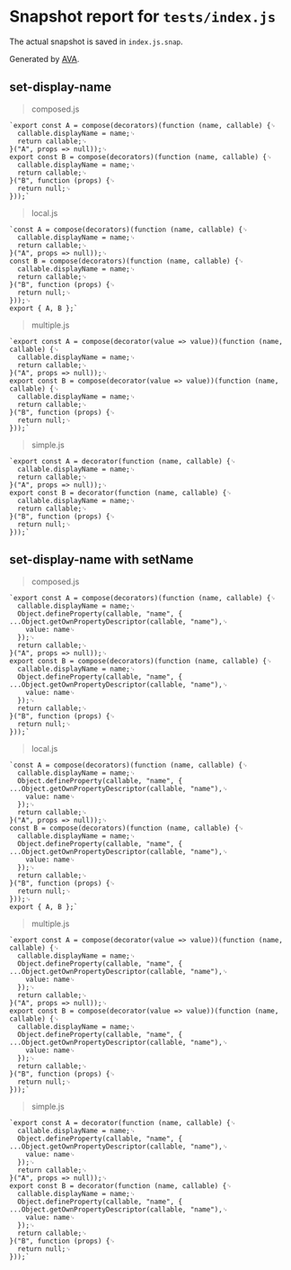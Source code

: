 # Snapshot report for `tests/index.js`

The actual snapshot is saved in `index.js.snap`.

Generated by [AVA](https://ava.li).

## set-display-name

> composed.js

    `export const A = compose(decorators)(function (name, callable) {␊
      callable.displayName = name;␊
      return callable;␊
    }("A", props => null));␊
    export const B = compose(decorators)(function (name, callable) {␊
      callable.displayName = name;␊
      return callable;␊
    }("B", function (props) {␊
      return null;␊
    }));`

> local.js

    `const A = compose(decorators)(function (name, callable) {␊
      callable.displayName = name;␊
      return callable;␊
    }("A", props => null));␊
    const B = compose(decorators)(function (name, callable) {␊
      callable.displayName = name;␊
      return callable;␊
    }("B", function (props) {␊
      return null;␊
    }));␊
    export { A, B };`

> multiple.js

    `export const A = compose(decorator(value => value))(function (name, callable) {␊
      callable.displayName = name;␊
      return callable;␊
    }("A", props => null));␊
    export const B = compose(decorator(value => value))(function (name, callable) {␊
      callable.displayName = name;␊
      return callable;␊
    }("B", function (props) {␊
      return null;␊
    }));`

> simple.js

    `export const A = decorator(function (name, callable) {␊
      callable.displayName = name;␊
      return callable;␊
    }("A", props => null));␊
    export const B = decorator(function (name, callable) {␊
      callable.displayName = name;␊
      return callable;␊
    }("B", function (props) {␊
      return null;␊
    }));`

## set-display-name with setName

> composed.js

    `export const A = compose(decorators)(function (name, callable) {␊
      callable.displayName = name;␊
      Object.defineProperty(callable, "name", { ...Object.getOwnPropertyDescriptor(callable, "name"),␊
        value: name␊
      });␊
      return callable;␊
    }("A", props => null));␊
    export const B = compose(decorators)(function (name, callable) {␊
      callable.displayName = name;␊
      Object.defineProperty(callable, "name", { ...Object.getOwnPropertyDescriptor(callable, "name"),␊
        value: name␊
      });␊
      return callable;␊
    }("B", function (props) {␊
      return null;␊
    }));`

> local.js

    `const A = compose(decorators)(function (name, callable) {␊
      callable.displayName = name;␊
      Object.defineProperty(callable, "name", { ...Object.getOwnPropertyDescriptor(callable, "name"),␊
        value: name␊
      });␊
      return callable;␊
    }("A", props => null));␊
    const B = compose(decorators)(function (name, callable) {␊
      callable.displayName = name;␊
      Object.defineProperty(callable, "name", { ...Object.getOwnPropertyDescriptor(callable, "name"),␊
        value: name␊
      });␊
      return callable;␊
    }("B", function (props) {␊
      return null;␊
    }));␊
    export { A, B };`

> multiple.js

    `export const A = compose(decorator(value => value))(function (name, callable) {␊
      callable.displayName = name;␊
      Object.defineProperty(callable, "name", { ...Object.getOwnPropertyDescriptor(callable, "name"),␊
        value: name␊
      });␊
      return callable;␊
    }("A", props => null));␊
    export const B = compose(decorator(value => value))(function (name, callable) {␊
      callable.displayName = name;␊
      Object.defineProperty(callable, "name", { ...Object.getOwnPropertyDescriptor(callable, "name"),␊
        value: name␊
      });␊
      return callable;␊
    }("B", function (props) {␊
      return null;␊
    }));`

> simple.js

    `export const A = decorator(function (name, callable) {␊
      callable.displayName = name;␊
      Object.defineProperty(callable, "name", { ...Object.getOwnPropertyDescriptor(callable, "name"),␊
        value: name␊
      });␊
      return callable;␊
    }("A", props => null));␊
    export const B = decorator(function (name, callable) {␊
      callable.displayName = name;␊
      Object.defineProperty(callable, "name", { ...Object.getOwnPropertyDescriptor(callable, "name"),␊
        value: name␊
      });␊
      return callable;␊
    }("B", function (props) {␊
      return null;␊
    }));`
